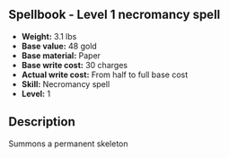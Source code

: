 ## Spellbook - Level 1 necromancy spell
- **Weight:** 3.1 lbs
- **Base value:** 48 gold
- **Base material:** Paper
- **Base write cost:** 30 charges
- **Actual write cost:** From half to full base cost
- **Skill:** Necromancy spell
- **Level:** 1
## Description
Summons a permanent skeleton
